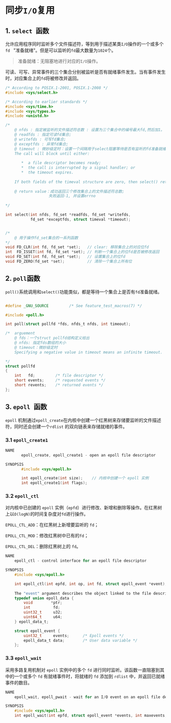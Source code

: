 # 同步`I/O`复用

## 1. `select `函数

允许应用程序同时监听多个文件描述符，等到用于描述某类`I/O`操作的一个或多个`fd ` "准备就绪"。但是可以监听的`fd`最大数量为`1024`个。

>   准备就绪：无阻塞地进行对应的`I/O`操作。

可读、可写、异常事件的三个集合分别被监听是否有就绪事件发生。当有事件发生时，对应集合上的`fd`将被修改并返回。

```c
/* According to POSIX.1-2001, POSIX.1-2008 */
#include <sys/select.h>

/* According to earlier standards */
#include <sys/time.h>
#include <sys/types.h>
#include <unistd.h>

/*
	@ nfds : 指定被监听的文件描述符总数 : 设置为三个集合中的编号最大fd,然后加1。
	@ readfds : 指定可读fd集合;
	@ writefds : 可写fd集合;
	@ exceptfds : 异常fd集合;
	@ timeout : 微妙级定时：设置一个间隔用于select阻塞等待是否有监听的fd准备就绪。
	The call will block until either:
	
       *  a file descriptor becomes ready;
       *  the call is interrupted by a signal handler; or
       *  the timeout expires.
       
    If both fields of the timeval structure are zero, then select() returns immediately.  (This is useful for polling.)  If timeout is 		NULL (no timeout), select() can block indefinitely.
    
	@ return value：成功返回三个修改集合上的文件描述符总数;
				   失败返回-1, 并设置errno
	
*/

int select(int nfds, fd_set *readfds, fd_set *writefds,
           fd_set *exceptfds, struct timeval *timeout);


/*
	@ 用于操作fd_set集合的一系列函数
*/
void FD_CLR(int fd, fd_set *set);	// clear: 移除集合上的对应位fd
int  FD_ISSET(int fd, fd_set *set);	// 判断一个集合上的位fd是否被修改返回
void FD_SET(int fd, fd_set *set);	// 设置集合上的位fd
void FD_ZERO(fd_set *set);			// 清除一个集合上所有位

```

## 2. `poll`函数

`poll()`系统调用和`select()`功能类似，都是等待一个集合上是否有`fd`准备就绪。

```c

#define _GNU_SOURCE         /* See feature_test_macros(7) */

#include <poll.h>

int poll(struct pollfd *fds, nfds_t nfds, int timeout);

/*	arguement
	@ fds：一个struct pollfd结构定义给出
	@ nfds: 指定fds数组的大小
	@ timeout：微妙级定时
	Specifying a negative value in timeout means an infinite timeout.  Specifying a timeout of zero causes poll() to return immediately, 		even if no file descriptors are ready.

*/
struct pollfd 
{
    int   fd;         /* file descriptor */
    short events;     /* requested events */
    short revents;    /* returned events */
};


```

## 3. `epoll `函数

`epoll` 机制通过`epoll_create`在内核中创建一个红黑树来存储要监听的文件描述符，同时还会创建一个`rdlist` 的双向链表来存储就绪的事件。

### 3.1 `epoll_create1`

```c
NAME
       epoll_create, epoll_create1 - open an epoll file descriptor

SYNOPSIS
       #include <sys/epoll.h>

       int epoll_create(int size);    // 内核中创建一个 epoll 实例
       int epoll_create1(int flags);

```

### 3.2 `epoll_ctl`

对内核中已创建的 `epoll` 实例（`epfd`）进行修改、新增和删除等操作。在红黑树上以`O(logN)`的时间复杂度对`fd`进行操作。

`EPOLL_CTL_ADD`：在红黑树上新增要监听的 `fd`；

`EPOLL_CTL_MOD`：修改红黑树中已有的`fd`；

`EPOLL_CTL_DEL`：删除红黑树上的 `fd`。

```c
NAME
    epoll_ctl - control interface for an epoll file descriptor

SYNOPSIS
    #include <sys/epoll.h>

    int epoll_ctl(int epfd, int op, int fd, struct epoll_event *event);
    
    The "event" argument describes the object linked to the file descriptor "fd".  The "struct epoll_event" is defined as:
    typedef union epoll_data {
        void        *ptr;
        int          fd;
        uint32_t     u32;
        uint64_t     u64;
    } epoll_data_t;

    struct epoll_event {
        uint32_t     events;      /* Epoll events */
        epoll_data_t data;        /* User data variable */
    };
```

### 3.3 `epoll_wait`

采用多路复用机制对 `epoll` 实例中的多个 `fd` 进行同时监听。该函数一直阻塞到其中的一个或多个 `fd` 有就绪事件时，将就绪的 `fd` 添加到 `rdlist` 中，并返回已就绪事件的数目。

```c
NAME
    epoll_wait, epoll_pwait - wait for an I/O event on an epoll file descriptor

SYNOPSIS
    #include <sys/epoll.h>
    int epoll_wait(int epfd, struct epoll_event *events, int maxevents, int timeout);

```
